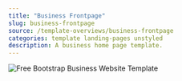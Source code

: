 ```yaml
---
title: "Business Frontpage"
slug: business-frontpage
source: /template-overviews/business-frontpage
categories: template landing-pages unstyled
description: A business home page template.
---
```


<img src="/assets/img/templates/business-frontpage.jpg" class="img-responsive" alt="Free Bootstrap Business Website Template">